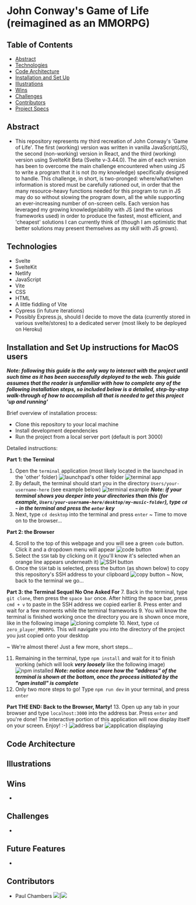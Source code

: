 # John Conway's Game of Life (reimagined as an MMORPG)

## Table of Contents

- [Abstract](#Abstract)
- [Technologies](#Technologies)
- [Code Architecture](#Code-Architecture)
- [Installation and Set Up](#Installation-and-Set-Up)
- [Illustrations](#Illustrations)
- [Wins](#Wins)
- [Challenges](#Challenges)
- [Contributors](#Contributors)
- [Project Specs](#Project-Specs)

## Abstract

- This repository represents my third recreation of John Conway's 'Game of Life'. The first (working) version was written in vanilla JavaScript(JS), the second (non-working) version in React, and the third (working) version using SvelteKit Beta (Svelte v-3.44.0). The aim of each version has been to overcome the main challenge encountered when using JS to write a program that it is not (to my knowledge) specifically designed to handle.
  This challenge, in short, is two-pronged: where/what/when information is stored must be carefully rationed out, in order that the many resource-heavy functions needed for this program to run in JS may do so without slowing the program down, all the while supporting an ever-increasing number of on-screen cells. Each version has leveraged my growing knowledge/ability with JS (and the various frameworks used) in order to produce the fastest, most efficient, and 'cheapest' solutions I can currently think of (though I am optimistic that better solutions may present themselves as my skill with JS grows).

## Technologies

- Svelte
- SvelteKit
- Netlify
- JavaScript
- Vite
- CSS
- HTML
- A little fiddling of Vite
- Cypress (in future iterations)
- Possibly Express.js, should I decide to move the data (currently stored in various svelte/stores) to a dedicated server (most likely to be deployed on Heroku)

## Installation and Set Up instructions for MacOS users

***Note: following this guide is the only way to interact with the project until such time as it has been successfully deployed to the web. This guide assumes that the reader is unfamiliar with how to complete any of the following installation steps, so included below is a detailed, step-by-step walk-through of how to accomplish all that is needed to get this project 'up and running'***

Brief overview of installation process:
  - Clone this repository to your local machine
  - Install development dependencies
  - Run the project from a local server port (default is port 3000)

Detailed instructions:

**Part 1: the Terminal**
1. Open the ```terminal``` application (most likely located in the launchpad in the 'other' folder)
![launchpad's other folder](https://i.imgur.com/VNnpYrp.png)
![terminal app](https://i.imgur.com/H6b8vWk.png)
2. By default, the terminal should start you in the directory ```Users/your-username-here``` (see example below)
![terminal example](https://i.imgur.com/3x2pIzr.png)
***Note: if your terminal shows you deeper into your directories than this (for example, ```Users/your-username-here/desktop/my-music-folder```), type ```cd ~``` in the terminal and press the ```enter``` key***
3. Next, type ```cd desktop``` into the terminal and press ```enter```
~ Time to move on to the browser...

**Part 2: the Browser**

4. Scroll to the top of this webpage and you will see a green ```code``` button. Click it and a dropdown menu will appear
![code button](https://i.imgur.com/x9mqNUV.png)
5. Select the ```SSH``` tab by clicking on it (you'll know it's selected when an orange line appears underneath it)
![SSH button](https://i.imgur.com/mnG2k7u.png)
6. Once the ```SSH``` tab is selected, press the button (as shown below) to copy this repository's SSH address to your clipboard
![copy button](https://i.imgur.com/cANRFU5.png)
~ Now, back to the terminal we go...

**Part 3: the Terminal Sequel No One Asked For**
7. Back in the terminal, type ```git clone```, then press the ```space bar``` once. After hitting the space bar, press ```cmd + v``` to paste in the SSH address we copied earlier
8. Press enter and wait for a few moments while the terminal frameworks
9. You will know the terminal is finished working once the directory you are is shown once more, like in the following image
![cloning complete](https://i.imgur.com/zVids5G.png)
10. Next, type ```cd zero_player_MMORPG```. This will navigate you into the directory of the project you just copied onto your desktop

~ We're almost there! Just a few more, short steps...

11. Remaining in the terminal, type ```npm install``` and wait for it to finish working (which will look ***very loosely*** like the following image)
![npm installed](https://i.imgur.com/4MYBjub.png)
***Note: notice once more how the "address" of the terminal is shown at the bottom, once the process initiated by the "npm install" is complete***
12. Only two more steps to go! Type ```npm run dev``` in your terminal, and press ```enter```

**Part THE END: Back to the Browser, Marty!**
13. Open up any tab in your browser and type ```localhost:3000``` into the address bar. Press ```enter``` and you're done! The interactive portion of this application will now display itself on your screen. Enjoy! :-)
![address bar](https://i.imgur.com/cLExWDL.png)
![application displaying](https://i.imgur.com/Ge3Djlj.png)


## Code Architecture



## Illustrations



## Wins

-

## Challenges

-

## Future Features

-

## Contributors

- Paul Chambers [<img src="https://img.shields.io/badge/GitHub-181717.svg?&style=flaste&logo=github&logoColor=white" />](https://github.com/PaulTimothyChambers)|[<img src= "https://img.shields.io/badge/in-LinkedIn-blue" />](https://www.linkedin.com/in/paultimothychambers/)
